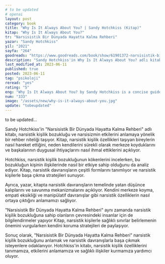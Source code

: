 ```yaml
---
# to be updated
# openai
layout: post
category: book
title: "Why Is It Always About You? | Sandy Hotchkiss (Kitap)"
kitap: "Why Is It Always About You?"
tr: "Narsisistik Bir Dünyada Hayatta Kalma Rehberi"
yazar: "Sandy Hotchkiss"
yil: "2021"
sayfa: "264"
goodreads: "https://www.goodreads.com/book/show/61901372-narsisistik-bir-d-nyada-hayatta-kalma-rehberi"
description: "Sandy Hotchkiss'in Why Is It Always About You? adlı kitabı, narsistik kişilik bozukluğunu anlamaya ve narsistik bireylerle başa çıkmaya yönelik rehberlik ediyor"
last_modified_at: 2023-06-11
published: true
posted: 2023-06-11
tag: "psikoloji"
reread: "yes"
rating: "5"
eng: "Why Is It Always About You? by Sandy Hotchkiss is a concise guide that explores narcissistic personality disorder, its effects on relationships, and provides strategies for dealing with narcissistic individuals."
num: "333"
image: "/assets/new/why-is-it-always-about-you.jpg"
update: "tobeupdated"
---
```


to be updated...

Sandy Hotchkiss'in "Narsisistik Bir Dünyada Hayatta Kalma Rehberi" adlı kitabı, narsistik kişilik bozukluğu ve narsisizmin etkilerini anlamaya yönelik bir rehber niteliği taşıyor. Kitap, narsistik kişilik özellikleri taşıyan bireylerin nasıl hareket ettiğini, neden kendilerini sürekli olarak merkeze koyduklarını ve başkalarının duygusal ihtiyaçlarını nasıl ihmal ettiklerini açıklıyor.

Hotchkiss, narsistik kişilik bozukluğunun kökenlerini incelerken, bu bozukluğun kişinin ilişkilerinde nasıl bir etkiye sahip olduğunu da analiz ediyor. Kitap, narsistik davranışların çeşitli formlarını tanımlıyor ve narsistik kişilerle başa çıkma stratejileri sunuyor.

Ayrıca, yazar, kitapta narsistik davranışların temelinde yatan düşünce kalıplarını ve savunma mekanizmalarını açıklıyor. Kendini merkeze koyma, empati eksikliği ve manipülatif davranışlar gibi narsistik özelliklerin nasıl ortaya çıktığını anlamamızı sağlıyor.

"Narsisistik Bir Dünyada Hayatta Kalma Rehberi" aynı zamanda narsistik kişilik bozukluğuna sahip olanların çevresindeki insanlar için de bilgilendirmeler yapıyor Kitap, narsistik kişilerle sağlıklı sınırlar belirlemenin önemini vurgularken kendini koruma stratejileri de paylaşıyor.

Sonuç olarak, "Narsisistik Bir Dünyada Hayatta Kalma Rehberi" narsistik kişilik bozukluğunu anlamak ve narsistik davranışlarla başa çıkmak isteyenlere odaklanıyor. Hotchkiss'in kitabı, narsistik kişilik özelliklerini tanımamıza, etkilerini anlamamıza ve sağlıklı ilişkiler kurmamıza yardımcı oluyor.
